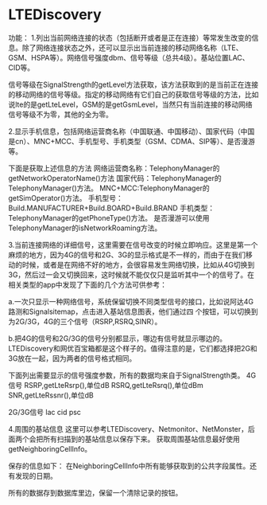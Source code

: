 # LTEDiscovery

功能：
1.列出当前网络连接的状态（包括断开或者是正在连接）等常发生改变的信息。除了网络连接状态之外，还可以显示出当前连接的移动网络名称（LTE、GSM、HSPA等）。网络信号强度dbm、信号等级（总共4级）。基站位置LAC、CID等。

信号等级在SignalStrength的getLevel方法获取，该方法获取到的是当前正在连接的移动网络的信号等级。指定的移动网络有它们自己的获取信号等级的方法，比如说lte的是getLteLevel，GSM的是getGsmLevel，当然只有当前连接的移动网络信号等级不为零，其他的全为零。

2.显示手机信息，包括网络运营商名称（中国联通、中国移动）、国家代码（中国是cn）、MNC+MCC、手机型号、手机类型（GSM、CDMA、SIP等）、是否漫游等。

下面是获取上述信息的方法
网络运营商名称：TelephonyManager的getNetworkOperatorName()方法
国家代码：TelephonyManager的TelephonyManager()方法。
MNC+MCC:TelephonyManager的getSimOperator()方法。
手机型号：Build.MANUFACTURER+Build.BOARD+Build.BRAND
手机类型：TelephonyManager的getPhoneType()方法。
是否漫游可以使用TelephonyManager的isNetworkRoaming方法。

3.当前连接网络的详细信号，这里需要在信号改变的时候立即响应。这里是第一个麻烦的地方，因为4G的信号和2G、3G的显示格式是不一样的，而由于在我们移动的时候，或者是在网络不好的地方，会很容易发生网络切换，比如从4G切换到3G，然后过一会又切换回来，这时候就不能仅仅只是监听其中一个的信号了。在相关类型的app中发现了下面的几个方法可供参考：

a.一次只显示一种网络信号，系统保留切换不同类型信号的接口，比如说阿达4G路测和Signalsitemap，点击进入基站信息图表，他们通过四	个按钮，可以切换到为2G/3G，4G的三个信号（RSRP,RSRQ,SINR）。

b.把4G的信号和2G/3G的信号分别都显示，哪边有信号就显示哪边的。LTEDiscovery和网优百宝箱都是这个样子的。值得注意的是，它们都选择把2G和3G放在一起，因为两者的信号格式相同。

下面列出需要显示的信号强度参数，所有的数据均来自于SignalStrength类。
4G信号
RSRP,getLteRsrp(),单位dB
RSRQ,getLteRsrq(),单位dBm
SNR,getLteRssnr(),单位dB

2G/3G信号
lac
cid
psc

4.周围的基站信息
这里可以参考LTEDiscovery、Netmonitor、NetMonster，后面两个会把所有扫描到的基站信息以保存下来。
获取周围基站信息最好使用getNeighboringCellInfo。

保存的信息如下：
在NeighboringCellInfo中所有能够获取到的公共字段属性。还有发现的日期。

所有的数据存到数据库里边，保留一个清除记录的按钮。
